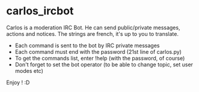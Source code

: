 # carlos_ircbot
Carlos is a moderation IRC Bot. He can send public/private messages, actions and notices. The strings are french, it's up to you to translate.

- Each command is sent to the bot by IRC private messages
- Each command must end with the password (21st line of carlos.py)
- To get the commands list, enter !help (with the password, of course)
- Don't forget to set the bot operator (to be able to change topic, set user modes etc)

Enjoy ! :D
